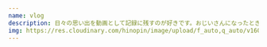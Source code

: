 ```yaml
---
name: vlog
description: 日々の思い出を動画として記録に残すのが好きです。おじいさんになったとき見返すのが楽しみでしょうがないですね。
img: https://res.cloudinary.com/hinopin/image/upload/f_auto,q_auto/v1609292037/hinopin-blog/vlog_qunry7.webp
---
```

